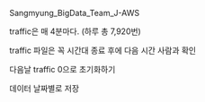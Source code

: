 Sangmyung_BigData_Team_J-AWS

traffic은 매 4분마다. (하루 총 7,920번)

traffic 파일은 꼭 시간대 종료 후에 다음 시간 사람과 확인

다음날 traffic 0으로 초기화하기 

데이터 날짜별로 저장 

